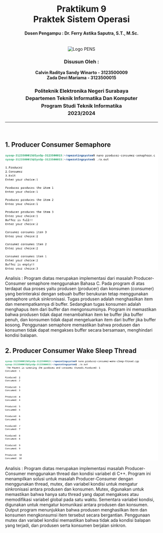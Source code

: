 <div align="center">
  <h1 style="text-align: center;font-weight: bold">Praktikum 9<br>Praktek Sistem Operasi</h1>
  <h4 style="text-align: center;">Dosen Pengampu : Dr. Ferry Astika Saputra, S.T., M.Sc.</h4>
</div>
<br />
<div align="center">
  <img src="https://i.ibb.co/DC3QHnM/logo-pens.png]" alt="Logo PENS">
  <h3 style="text-align: center;">Disusun Oleh : </h3>
  <p style="text-align: center;">
    <strong>Calvin Raditya Sandy Winarto - 3123500009</strong><br>
    <strong>Zada Devi Mariama - 3123500015</strong>
  </p>
<h3 style="text-align: center;line-height: 1.5">Politeknik Elektronika Negeri Surabaya<br>Departemen Teknik Informatika Dan Komputer<br>Program Studi Teknik Informatika<br>2023/2024</h3>
  <hr>
</div>
<br>


## 1. Producer Consumer Semaphore

  ![img](./assets/1.png)

Analisis : Program diatas merupakan implementasi dari masalah Producer-Consumer semaphore menggunakan Bahasa C. Pada program di atas terdapat dua proses yaitu produsen (producer) dan konsumen (consumer)  yang berinteraksi dengan sebuah buffer berukuran tetap menggunakan semaphore untuk sinkronisasi. Tugas produsen adalah menghasilkan item dan menempatkannya di buffer. Sedangkan tugas konsumen adalah menghapus item dari buffer dan mengonsumsinya. Program ini memastikan bahwa produsen tidak dapat menambahkan item ke buffer jika buffer penuh, dan konsumen tidak dapat mengeluarkan item dari buffer jika buffer kosong. Penggunaan semaphore memastikan bahwa produsen dan konsumen tidak dapat mengakses buffer secara bersamaan, menghindari kondisi balapan.
## 2. Producer Consumer Wake Sleep Thread

  ![img](./assets/2.png)

Analisis : Program diatas merupakan implementasi masalah Producer-Consumer menggunakan thread dan kondisi variabel di C++. Program ini menampilkan solusi untuk masalah Producer-Consumer dengan menggunakan thread, mutex, dan variabel kondisi untuk mengatur sinkronisasi antara produsen dan konsumen. Mutex, digunakan untuk memastikan bahwa hanya satu thread yang dapat mengakses atau memodifikasi variabel global pada satu waktu. Sementara variabel kondisi, digunakan untuk mengatur komunikasi antara produsen dan konsumen. Output program menunjukkan bahwa produsen menghasilkan item dan konsumen mengkonsumsi item tersebut secara bergantian. Penggunaan mutex dan variabel kondisi memastikan bahwa tidak ada kondisi balapan yang terjadi, dan produsen serta konsumen berjalan sinkron. 
 
